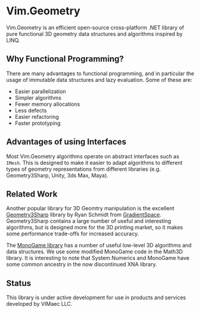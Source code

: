 # Vim.Geometry

Vim.Geometry is an efficient open-source cross-platform .NET library of pure functional 3D geometry data structures and algorithms inspired by LINQ.

## Why Functional Programming? 

There are many advantages to functional programming, and in particular the usage of immutable data structures and lazy evaluation. Some of these are: 

* Easier parallelization
* Simpler algorithms
* Fewer memory allocations  
* Less defects
* Easier refactoring
* Faster prototyping

## Advantages of using Interfaces

Most Vim.Geometry algorithms operate on abstract interfaces such as `IMesh`. This is designed to make it easier to adapt algorithms 
to different types of geometry representations from different libraries (e.g. Geometry3Sharp, Unity, 3ds Max, Maya).

## Related Work

Another popular library for 3D Geomtry manipulation is the excellent [Geometry3Sharp](https://github.com/gradientspace/geometry3Sharp) library by 
Ryan Schmidt from [GradientSpace](https://github.com/gradientspace). Geometry3Sharp contains a large number of useful and interesting algorithms,
but is designed more for the 3D printing market, so it makes some performance trade-offs for increased accuracy. 

The [MonoGame library](https://github.com/MonoGame/MonoGame) has a number of useful low-level 3D algorithms and data structures. 
We use some modified MonoGame code in the Math3D library. It is interesting to note that System.Numerics and MonoGame have some common 
ancestry in the now discontinued XNA library.  

## Status

This library is under active development for use in products and services developed by VIMaec LLC. 